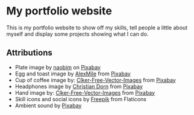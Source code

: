 # My portfolio website

This is my portfolio website to show off my skills, tell people a little about myself and display some projects showing what I can do.

## Attributions

- Plate image by [naobim](https://pixabay.com/users/naobim-1099306/?utm_source=link-attribution&utm_medium=referral&utm_campaign=image&utm_content=6390880) on [Pixabay](https://pixabay.com//?utm_source=link-attribution&utm_medium=referral&utm_campaign=image&utm_content=6390880)
- Egg and toast image by [AlexMile](https://pixabay.com/users/alexmile-17401260/?utm_source=link-attribution&utm_medium=referral&utm_campaign=image&utm_content=5709759) from [Pixabay](https://pixabay.com//?utm_source=link-attribution&utm_medium=referral&utm_campaign=image&utm_content=5709759)
- Cup of coffee image by: [Clker-Free-Vector-Images](https://pixabay.com/users/clker-free-vector-images-3736/?utm_source=link-attribution&amp;utm_medium=referral&amp;utm_campaign=image&amp;utm_content=312524) from [Pixabay](https://pixabay.com//?utm_source=link-attribution&amp;utm_medium=referral&amp;utm_campaign=image&amp;utm_content=312524)
- Headphones image by [Christian Dorn](https://pixabay.com/users/conmongt-1226108/?utm_source=link-attribution&utm_medium=referral&utm_campaign=image&utm_content=4011737) from [Pixabay](https://pixabay.com//?utm_source=link-attribution&utm_medium=referral&utm_campaign=image&utm_content=4011737)
- Hand image by: [Clker-Free-Vector-Images](https://pixabay.com/users/clker-free-vector-images-3736/?utm_source=link-attribution&amp;utm_medium=referral&amp;utm_campaign=image&amp;utm_content=303680) from [Pixabay](https://pixabay.com//?utm_source=link-attribution&amp;utm_medium=referral&amp;utm_campaign=image&amp;utm_content=303680)
- Skill icons and social icons by [Freepik](https://www.flaticon.com/free-icons/javascript) from Flaticons
- Ambient sound by [Pixabay](https://pixabay.com/?utm_source=link-attribution&utm_medium=referral&utm_campaign=music&utm_content=20201)
